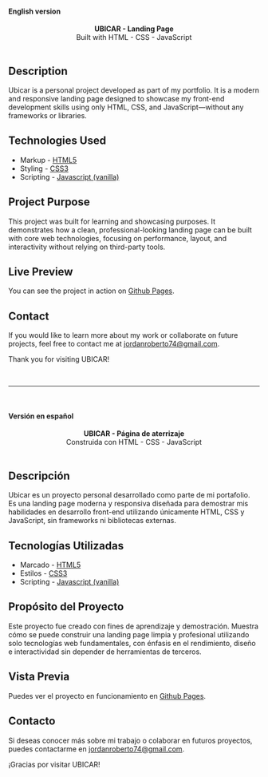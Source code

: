 #### English version

<div align="center"><strong>UBICAR - Landing Page</strong></div>
<div align="center">Built with HTML - CSS - JavaScript</div>
<br />

## Description

Ubicar is a personal project developed as part of my portfolio. It is a modern and responsive landing page designed to showcase my front-end development skills using only HTML, CSS, and JavaScript—without any frameworks or libraries.

## Technologies Used

- Markup - [HTML5](https://developer.mozilla.org/en-US/docs/Web/HTML)
- Styling - [CSS3](https://developer.mozilla.org/en-US/docs/Web/CSS)
- Scripting - [Javascript (vanilla)](https://developer.mozilla.org/en-US/docs/Web/JavaScript)

## Project Purpose

This project was built for learning and showcasing purposes. It demonstrates how a clean, professional-looking landing page can be built with core web technologies, focusing on performance, layout, and interactivity without relying on third-party tools.

## Live Preview

You can see the project in action on [Github Pages](https://jordanroberto74.github.io/ubicar/).

## Contact

If you would like to learn more about my work or collaborate on future projects, feel free to contact me at jordanroberto74@gmail.com.

Thank you for visiting UBICAR!

<br />

---

<br />

#### Versión en español

<div align="center"><strong>UBICAR - Página de aterrizaje</strong></div>
<div align="center">Construida con HTML - CSS - JavaScript</div>
<br />

## Descripción

Ubicar es un proyecto personal desarrollado como parte de mi portafolio. Es una landing page moderna y responsiva diseñada para demostrar mis habilidades en desarrollo front-end utilizando únicamente HTML, CSS y JavaScript, sin frameworks ni bibliotecas externas.

## Tecnologías Utilizadas

- Marcado - [HTML5](https://developer.mozilla.org/en-US/docs/Web/HTML)
- Estilos - [CSS3](https://developer.mozilla.org/en-US/docs/Web/CSS)
- Scripting - [Javascript (vanilla)](https://developer.mozilla.org/en-US/docs/Web/JavaScript)

## Propósito del Proyecto

Este proyecto fue creado con fines de aprendizaje y demostración. Muestra cómo se puede construir una landing page limpia y profesional utilizando solo tecnologías web fundamentales, con énfasis en el rendimiento, diseño e interactividad sin depender de herramientas de terceros.

## Vista Previa

Puedes ver el proyecto en funcionamiento en [Github Pages](https://jordanroberto74.github.io/ubicar/).

## Contacto

Si deseas conocer más sobre mi trabajo o colaborar en futuros proyectos, puedes contactarme en jordanroberto74@gmail.com.

¡Gracias por visitar UBICAR!
